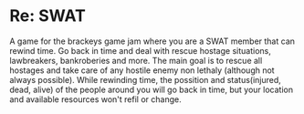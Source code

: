 # Re: SWAT
A game for the brackeys game jam where you are a SWAT member that can rewind time. Go back in time and deal with rescue hostage situations, lawbreakers, bankroberies and more. 
The main goal is to rescue all hostages and take care of any hostile enemy non lethaly (although not always possible).
While rewinding time, the possition and status(injured, dead, alive) of the people around you will go back in time, but your location and available resources won't refil or change.

